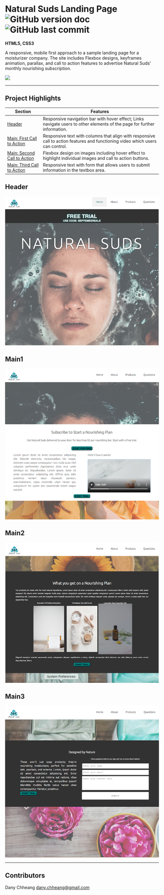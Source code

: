 # Natural Suds Landing Page ![GitHub version doc](https://img.shields.io/badge/Version-1.0.0-red) ![GitHub last commit](https://img.shields.io/github/last-commit/dcc5235/sensitive_suds_landing_page?style=flat-square) 


**HTML5, CSS3**

A responsive, mobile first approach to a sample landing page for a moisturizer company. The site includes Flexbox designs, keyframes animation, parallax, and call to action features to advertise Natural Suds' monthly nourishing subscription.

![](readme/readme5.gif)

---

## Project Highlights

Section | Features
------------ | -------------
[Header](#Header) | Responsive navigation bar with hover effect; Links navigate users to other elements of the page for further information. 
[Main: First Call to Action](#Main1) | Responsive text with columns that align with responsive call to action features and functioning video which users can control.
[Main: Second Call to Action](#Main2) | Flexbox design on images including hover effect to highlight individual images and call to action buttons.
[Main: Third Call to Action](#Main3) | Responsive text with form that allows users to submit information in the textbox area. 

## Header

![](readme/readme1.png)

## Main1

![](readme/readme2.png)

## Main2


![](readme/readme3.png)

## Main3

![](readme/readme4.png)

---

## Contributors

Dany Chheang dany.chheang@gmail.com
